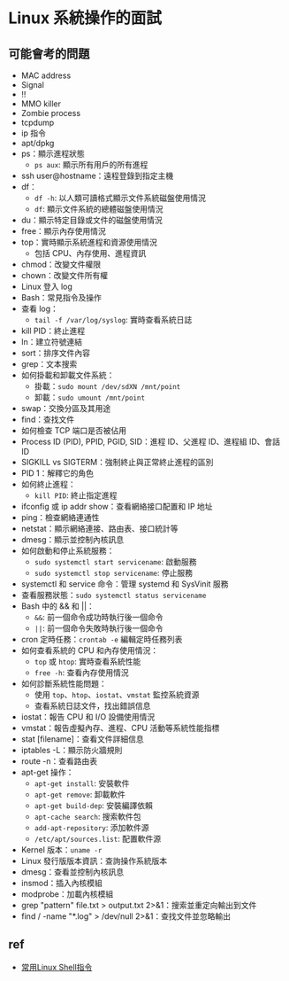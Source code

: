 # Linux 系統操作的面試

## 可能會考的問題
* MAC address
* Signal
* !!
* MMO killer
* Zombie process
* tcpdump
* ip 指令
* apt/dpkg
* ps：顯示進程狀態
  * `ps aux`: 顯示所有用戶的所有進程
* ssh user@hostname：遠程登錄到指定主機
* df：
  * `df -h`: 以人類可讀格式顯示文件系統磁盤使用情況
  * `df`: 顯示文件系統的總體磁盤使用情況
* du：顯示特定目錄或文件的磁盤使用情況
* free：顯示內存使用情況
* top：實時顯示系統進程和資源使用情況
  * 包括 CPU、內存使用、進程資訊
* chmod：改變文件權限
* chown：改變文件所有權
* Linux 登入 log
* Bash：常見指令及操作
* 查看 log：
  * `tail -f /var/log/syslog`: 實時查看系統日誌
* kill PID：終止進程
* ln：建立符號連結
* sort：排序文件內容
* grep：文本搜索
* 如何掛載和卸載文件系統：
  * 掛載：`sudo mount /dev/sdXN /mnt/point`
  * 卸載：`sudo umount /mnt/point`
* swap：交換分區及其用途
* find：查找文件
* 如何檢查 TCP 端口是否被佔用
* Process ID (PID), PPID, PGID, SID：進程 ID、父進程 ID、進程組 ID、會話 ID
* SIGKILL vs SIGTERM：強制終止與正常終止進程的區別
* PID 1：解釋它的角色
* 如何終止進程：
  * `kill PID`: 終止指定進程
* ifconfig 或 ip addr show：查看網絡接口配置和 IP 地址
* ping：檢查網絡連通性
* netstat：顯示網絡連接、路由表、接口統計等
* dmesg：顯示並控制內核訊息
* 如何啟動和停止系統服務：
  * `sudo systemctl start servicename`: 啟動服務
  * `sudo systemctl stop servicename`: 停止服務
* systemctl 和 service 命令：管理 systemd 和 SysVinit 服務
* 查看服務狀態：`sudo systemctl status servicename`
* Bash 中的 && 和 ||：
  * `&&`: 前一個命令成功時執行後一個命令
  * `||`: 前一個命令失敗時執行後一個命令
* cron 定時任務：`crontab -e` 編輯定時任務列表
* 如何查看系統的 CPU 和內存使用情況：
  * `top` 或 `htop`: 實時查看系統性能
  * `free -h`: 查看內存使用情況
* 如何診斷系統性能問題：
  * 使用 `top`、`htop`、`iostat`、`vmstat` 監控系統資源
  * 查看系統日誌文件，找出錯誤信息
* iostat：報告 CPU 和 I/O 設備使用情況
* vmstat：報告虛擬內存、進程、CPU 活動等系統性能指標
* stat [filename]：查看文件詳細信息
* iptables -L：顯示防火牆規則
* route -n：查看路由表
* apt-get 操作：
  * `apt-get install`: 安裝軟件
  * `apt-get remove`: 卸載軟件
  * `apt-get build-dep`: 安裝編譯依賴
  * `apt-cache search`: 搜索軟件包
  * `add-apt-repository`: 添加軟件源
  * `/etc/apt/sources.list`: 配置軟件源
* Kernel 版本：`uname -r`
* Linux 發行版版本資訊：查詢操作系統版本
* dmesg：查看並控制內核訊息
* insmod：插入內核模組
* modprobe：加載內核模組
* grep "pattern" file.txt > output.txt 2>&1：搜索並重定向輸出到文件
* find / -name "*.log" > /dev/null 2>&1：查找文件並忽略輸出

## ref
* [常用Linux Shell指令](https://hackmd.io/@a110605/S1NuXFEjG?type=view)